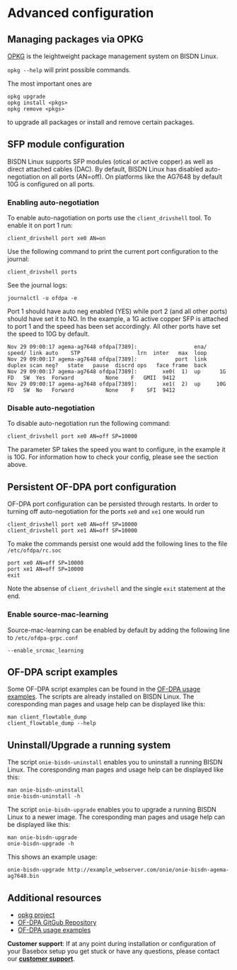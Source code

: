 # Advanced configuration

## Managing packages via OPKG

[OPKG][opkg] is the leightweight package management system on BISDN Linux.

`opkg --help` will print possible commands.

The most important ones are
```
opkg upgrade
opkg install <pkgs>
opkg remove <pkgs>
```
to upgrade all packages or install and remove certain packages.

## SFP module configuration

BISDN Linux supports SFP modules (otical or active copper) as well as direct attached cables (DAC). By default, BISDN Linux has disabled auto-negotiation on all ports (AN=off). On platforms like the AG7648 by default 10G is configured on all ports.

### Enabling auto-negotiation

To enable auto-nagotiation on ports use the `client_drivshell` tool. To enable it on port 1 run:

```
client_drivshell port xe0 AN=on
```

Use the following command to print the current port configuration to the journal:

```
client_drivshell ports
```

See the journal logs:

```
journalctl -u ofdpa -e
```

Port 1 should have auto neg enabled (YES) while port 2 (and all other ports) should have set it to NO. In the example, a 1G active copper SFP is attached to port 1 and the speed has been set accordingly. All other ports have set the speed to 10G by default.

```
Nov 29 09:00:17 agema-ag7648 ofdpa[7389]:                  ena/    speed/ link auto    STP                  lrn  inter   max  loop
Nov 29 09:00:17 agema-ag7648 ofdpa[7389]:            port  link    duplex scan neg?   state   pause  discrd ops   face frame  back
Nov 29 09:00:17 agema-ag7648 ofdpa[7389]:        xe0(  1)  up      1G  FD   SW  Yes  Forward          None    F   GMII  9412
Nov 29 09:00:17 agema-ag7648 ofdpa[7389]:        xe1(  2)  up     10G  FD   SW  No   Forward          None    F    SFI  9412
```

### Disable auto-negotiation

To disable auto-negotiation run the following command:

```
client_drivshell port xe0 AN=off SP=10000
```

The parameter SP takes the speed you want to configure, in the example it is 10G. For information how to check your config, please see the section above.

## Persistent OF-DPA port configuration
OF-DPA port configuration can be persisted through restarts. In order to turning off auto-negotiation for the ports `xe0` and `xe1` one would run

```
client_drivshell port xe0 AN=off SP=10000
client_drivshell port xe1 AN=off SP=10000
```

To make the commands persist one would add the following lines to the file `/etc/ofdpa/rc.soc`

```
port xe0 AN=off SP=10000
port xe1 AN=off SP=10000
exit
```

Note the absense of `client_drivshell` and the single `exit` statement at the end.

### Enable source-mac-learning

Source-mac-learning can be enabled by default by adding the following line to `/etc/ofdpa-grpc.conf`

```
--enable_srcmac_learning
```

## OF-DPA script examples
Some OF-DPA script examples can be found in the [OF-DPA usage examples][ofdpa_examples]. The scripts are already installed on BISDN Linux. The coresponding man pages and usage help can be displayed like this:

```
man client_flowtable_dump
client_flowtable_dump --help
```

## Uninstall/Upgrade a running system
The script `onie-bisdn-uninstall` enables you to uninstall a running BISDN Linux. The coresponding man pages and usage help can be displayed like this:

```
man onie-bisdn-uninstall
onie-bisdn-uninstall -h
```

The script `onie-bisdn-upgrade` enables you to upgrade a running BISDN Linux to a newer image. The coresponding man pages and usage help can be displayed like this:

```
man onie-bisdn-upgrade
onie-bisdn-upgrade -h
```

This shows an example usage:

```
onie-bisdn-upgrade http://example_webserver.com/onie/onie-bisdn-agema-ag7648.bin
```

## Additional resources
* [opkg project][opkg]
* [OF-DPA GitGub Repository][ofdpa]
* [OF-DPA usage examples][ofdpa_examples]

**Customer support**: If at any point during installation or configuration of your Basebox setup you get stuck or have any questions, please contact our **[customer support](../customer_support.html#customer_support)**.

[opkg]: https://git.yoctoproject.org/cgit/cgit.cgi/opkg/about/ (opkg project)
[ofdpa]: https://github.com/Broadcom-Switch/of-dpa (OF-DPA GitHub repository)
[ofdpa_examples]: https://github.com/Broadcom-Switch/of-dpa/tree/master/src/example
